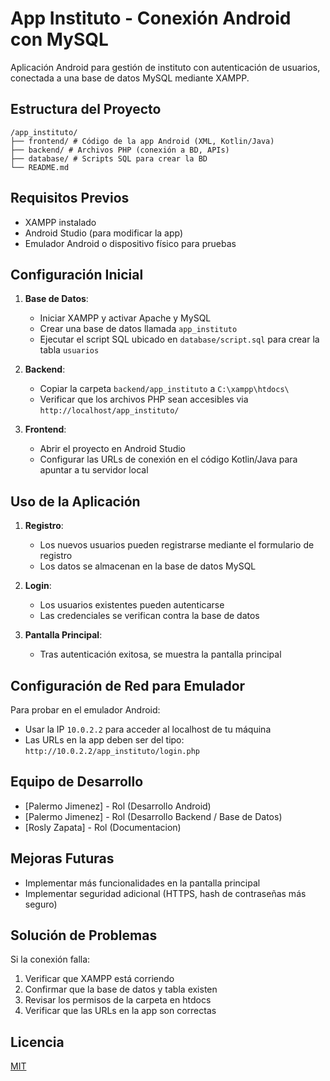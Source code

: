 # App Instituto - Conexión Android con MySQL

Aplicación Android para gestión de instituto con autenticación de usuarios, conectada a una base de datos MySQL mediante XAMPP.

## Estructura del Proyecto
```
/app_instituto/
├── frontend/ # Código de la app Android (XML, Kotlin/Java)
├── backend/ # Archivos PHP (conexión a BD, APIs)
├── database/ # Scripts SQL para crear la BD
└── README.md
```

## Requisitos Previos

- XAMPP instalado
- Android Studio (para modificar la app)
- Emulador Android o dispositivo físico para pruebas

## Configuración Inicial

1. **Base de Datos**:
   - Iniciar XAMPP y activar Apache y MySQL
   - Crear una base de datos llamada `app_instituto`
   - Ejecutar el script SQL ubicado en `database/script.sql` para crear la tabla `usuarios`

2. **Backend**:
   - Copiar la carpeta `backend/app_instituto` a `C:\xampp\htdocs\`
   - Verificar que los archivos PHP sean accesibles via `http://localhost/app_instituto/`

3. **Frontend**:
   - Abrir el proyecto en Android Studio
   - Configurar las URLs de conexión en el código Kotlin/Java para apuntar a tu servidor local

## Uso de la Aplicación

1. **Registro**:
   - Los nuevos usuarios pueden registrarse mediante el formulario de registro
   - Los datos se almacenan en la base de datos MySQL

2. **Login**:
   - Los usuarios existentes pueden autenticarse
   - Las credenciales se verifican contra la base de datos

3. **Pantalla Principal**:
   - Tras autenticación exitosa, se muestra la pantalla principal

## Configuración de Red para Emulador

Para probar en el emulador Android:
- Usar la IP `10.0.2.2` para acceder al localhost de tu máquina
- Las URLs en la app deben ser del tipo: `http://10.0.2.2/app_instituto/login.php`

## Equipo de Desarrollo

- [Palermo Jimenez] - Rol (Desarrollo Android)
- [Palermo Jimenez] - Rol (Desarrollo Backend / Base de Datos)
- [Rosly Zapata] - Rol (Documentacion)

## Mejoras Futuras

- Implementar más funcionalidades en la pantalla principal
- Implementar seguridad adicional (HTTPS, hash de contraseñas más seguro)

## Solución de Problemas

Si la conexión falla:
1. Verificar que XAMPP está corriendo
2. Confirmar que la base de datos y tabla existen
3. Revisar los permisos de la carpeta en htdocs
4. Verificar que las URLs en la app son correctas

## Licencia
[MIT](LICENSE)
